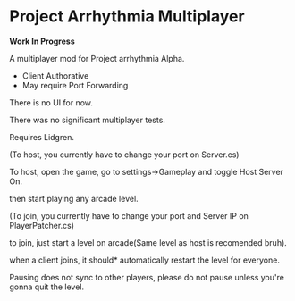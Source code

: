 # **Project Arrhythmia Multiplayer**

**Work In Progress**

A multiplayer mod for Project arrhythmia Alpha.

* Client Authorative 
* May require Port Forwarding




There is no UI for now.

There was no significant multiplayer tests.

Requires Lidgren.


(To host, you currently have to change your port on Server.cs)

To host, open the game, go to settings->Gameplay and toggle Host Server On.

then start playing any arcade level. 

(To join, you currently have to change your port and Server IP on PlayerPatcher.cs)

to join, just start a level on arcade(Same level as host is recomended bruh).

when a client joins, it should* automatically restart the level for everyone.

Pausing does not sync to other players, please do not pause unless you're gonna quit the level.
